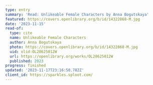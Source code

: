 ```yaml
---
type: entry
summary: 'Read: Unlikeable Female Characters by Anna Bogutskaya'
featured: https://covers.openlibrary.org/b/id/14322868-M.jpg
date: '2023-11-15'
read-of:
  type: cite
  name: Unlikeable Female Characters
  author: Anna Bogutskaya
  photo: https://covers.openlibrary.org/b/id/14322868-M.jpg
  uid: olid:OL28625012W
  url: https://openlibrary.org/works/OL28625012W
  published: 2023
progress: finished
updated: '2023-11-17T23:16:50.782Z'
client_id: https://sparkles.sploot.com/
---
```

